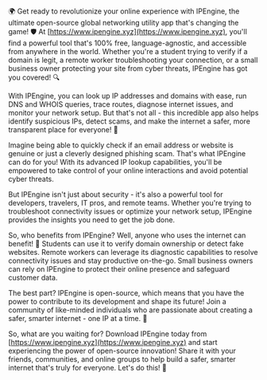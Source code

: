 🌍 Get ready to revolutionize your online experience with IPEngine, the ultimate open-source global networking utility app that's changing the game! 🛡️ At [https://www.ipengine.xyz](https://www.ipengine.xyz), you'll find a powerful tool that's 100% free, language-agnostic, and accessible from anywhere in the world. Whether you're a student trying to verify if a domain is legit, a remote worker troubleshooting your connection, or a small business owner protecting your site from cyber threats, IPEngine has got you covered! 🔍

With IPEngine, you can look up IP addresses and domains with ease, run DNS and WHOIS queries, trace routes, diagnose internet issues, and monitor your network setup. But that's not all - this incredible app also helps identify suspicious IPs, detect scams, and make the internet a safer, more transparent place for everyone! 🚀

Imagine being able to quickly check if an email address or website is genuine or just a cleverly designed phishing scam. That's what IPEngine can do for you! With its advanced IP lookup capabilities, you'll be empowered to take control of your online interactions and avoid potential cyber threats.

But IPEngine isn't just about security - it's also a powerful tool for developers, travelers, IT pros, and remote teams. Whether you're trying to troubleshoot connectivity issues or optimize your network setup, IPEngine provides the insights you need to get the job done.

So, who benefits from IPEngine? Well, anyone who uses the internet can benefit! 📡 Students can use it to verify domain ownership or detect fake websites. Remote workers can leverage its diagnostic capabilities to resolve connectivity issues and stay productive on-the-go. Small business owners can rely on IPEngine to protect their online presence and safeguard customer data.

The best part? IPEngine is open-source, which means that you have the power to contribute to its development and shape its future! Join a community of like-minded individuals who are passionate about creating a safer, smarter internet - one IP at a time. 🌟

So, what are you waiting for? Download IPEngine today from [https://www.ipengine.xyz](https://www.ipengine.xyz) and start experiencing the power of open-source innovation! Share it with your friends, communities, and online groups to help build a safer, smarter internet that's truly for everyone. Let's do this! 💪